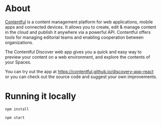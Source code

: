 # About

[Contentful](https://www.contentful.com) is a content management platform for web applications, mobile apps and connected devices. It allows you to create, edit & manage content in the cloud and publish it anywhere via a powerful API. Contentful offers tools for managing editorial teams and enabling cooperation between organizations.

The Contentful Discover web app gives you a quick and easy way to preview your content on a web environment, and explore the contents of your Spaces.

You can try out the app at https://contentful.github.io/discovery-app-react or you can check out the source code and suggest your own improvements.

# Running it locally

`npm install`

`npm start`
